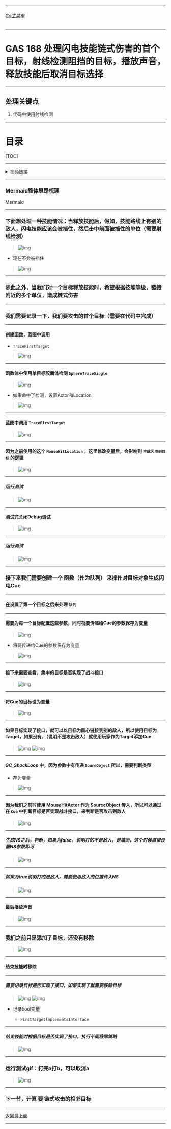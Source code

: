 ___________________________________________________________________________________________
###### [Go主菜单](../MainMenu.md)
___________________________________________________________________________________________

# GAS 168 处理闪电技能链式伤害的首个目标，射线检测阻挡的目标，播放声音，释放技能后取消目标选择

___________________________________________________________________________________________

## 处理关键点

1. 代码中使用射线检测

___________________________________________________________________________________________

# 目录


[TOC]


___________________________________________________________________________________________

<details>
<summary>视频链接</summary>

[13. First Trace Target_哔哩哔哩_bilibili](https://www.bilibili.com/video/BV1TH4y1L7NP?spm_id_from=333.788.videopod.episodes&vd_source=9e1e64122d802b4f7ab37bd325a89e6c&p=126)

------

</details>

___________________________________________________________________________________________

### Mermaid整体思路梳理

Mermaid

___________________________________________________________________________________________

### 下面想处理一种技能情况：当释放技能后，假如，技能路线上有别的敌人，闪电技能应该会被挡住，然后击中前面被挡住的单位（需要射线检测）
>![img](https://api2.mubu.com/v3/document_image/25165450_8a145f34-5576-4eb8-fabc-ff14ea7f22cf.png)

- 现在不会被挡住
>![img](https://api2.mubu.com/v3/document_image/25165450_262dca69-34b3-4b3d-f3af-4ed267795a71.png)


------

### 除此之外，当我们对一个目标释放技能时，希望根据技能等级，链接附近的多个单位，造成链式伤害


------

### 我们需要记录一下，我们要攻击的首个目标（需要在代码中完成）


------

#### 创建函数，蓝图中调用

  - `TraceFirstTarget`

>![img](https://api2.mubu.com/v3/document_image/25165450_bd5bba5a-9ddf-41c7-d85c-a5dd3c7a3441.png)


------

#### 函数体中使用单目标胶囊体检测 `SphereTraceSingle`

>![img](https://api2.mubu.com/v3/document_image/25165450_e3a96f3f-e62d-4d54-e8af-c8cd68cba879.png)

  - 如果命中了检测，设置Actor和Location
>![img](https://api2.mubu.com/v3/document_image/25165450_5a033d6d-deb6-4eaf-8d95-65a950b6a8af.png)


------

#### 蓝图中调用 `TraceFirstTarget`
>![img](https://api2.mubu.com/v3/document_image/25165450_d0fd02ac-3469-4d11-d7c6-91fef3ada70d.png)


------

#### 因为之前使用的这个 `MouseHitLocation` ，这里修改变量后，会影响到 `生成闪电到目标` 的逻辑
>![img](https://api2.mubu.com/v3/document_image/25165450_6acc082e-161f-42a7-90c0-d810fcfb809c.png)


------

##### 运行测试
>![img](https://api2.mubu.com/v3/document_image/25165450_c34a8199-9696-404c-fe3a-d7ae65c303cc.png)


------

#### 测试完关闭Debug调试
>![img](https://api2.mubu.com/v3/document_image/25165450_0a9bea64-d1dd-496e-fd0e-16297e8f0583.png)


------

##### 运行测试
>![img](https://api2.mubu.com/v3/document_image/25165450_c436e0cd-b37a-4f2e-8290-b980c1ecfed0.png)


------

### 接下来我们需要创建一个 函数（作为队列） 来操作对目标对象生成闪电Cue


------

#### 在设置了第一个目标之后来处理 `队列`


------

#### 需要为每一个目标配置这些参数，同时将要传递给Cue的参数保存为变量
>![img](https://api2.mubu.com/v3/document_image/25165450_5071422a-31de-41eb-ae01-76c9e19e4004.png)

- 将要传递给Cue的参数保存为变量
>![img](https://api2.mubu.com/v3/document_image/25165450_4e173c87-1f46-48df-8417-50bb9e2cf7d2.png)


------

#### 接下来需要查看，集中的目标是否实现了战斗接口
>![img](https://api2.mubu.com/v3/document_image/25165450_209ba92f-46cb-4003-bdba-02d60c3054a5.png)


------

#### 将Cue的目标设为变量
>![img](https://api2.mubu.com/v3/document_image/25165450_68b14bae-5d11-4e17-b957-f9aac0d7c213.png)


------

#### 如果目标实现了接口，就可以以目标为圆心链接到别的敌人，所以使用目标为Target，如果没有，（说明不是攻击敌人）就使用玩家作为Target添加Cue
>![img](https://api2.mubu.com/v3/document_image/25165450_d9d622cd-479b-4b4d-f9b1-4c4b3270f111.png)
>![img](https://api2.mubu.com/v3/document_image/25165450_b534587e-452e-4d46-f0ac-a0dab3ab292a.png)


------

#### ***GC_ShockLoop*** 中，因为参数中有传递 `SoureObject` 所以，需要判断类型

- 存为变量
>![img](https://api2.mubu.com/v3/document_image/25165450_7b2efe89-cde7-4b7a-f9bd-c2f4dc8e3a26.png)


------

#### 因为我们之前时使用 MouseHitActor 作为 SourceObject 传入，所以可以通过在 `Cue` 中判断目标是否实现战斗接口，来判断是否攻击到敌人
>![img](https://api2.mubu.com/v3/document_image/25165450_c6eca1f3-6c4a-44fb-d542-d57fbb529302.png)


------

##### 生成NS之后，判断，如果为false，说明打的不是敌人，是墙面，这个时候直接设置NS参数即可
>![img](https://api2.mubu.com/v3/document_image/25165450_b447446e-a057-48e5-d976-bb359d9f764d.png)


------

##### 如果为true说明打的是敌人，需要使用敌人的位置传入NS
>![img](https://api2.mubu.com/v3/document_image/25165450_1c74082c-004e-4f1c-a2be-a5fed83a3c44.png)


------

#### 最后播放声音
>![img](https://api2.mubu.com/v3/document_image/25165450_67cbc1d1-883b-4be7-aaea-47efc15adfcc.png)


------

### 我们之前只是添加了目标，还没有移除
>![img](https://api2.mubu.com/v3/document_image/25165450_75d0bd7a-925a-43c8-8373-d65ccaad65cc.png)


------

#### 结束技能时移除


------

##### 需要记录目标是否实现了接口，如果实现了就需要移除目标
>![img](https://api2.mubu.com/v3/document_image/25165450_1b2cf683-ddcd-4633-daa1-9a361e5aa558.png)
>![img](https://api2.mubu.com/v3/document_image/25165450_8f322057-aa7e-4109-e99c-2d4f1ecc5f50.png)

- 记录bool变量

  - `FirstTargetlmplementsInterface`


------

##### 结束技能时根据目标是否实现了接口，执行不同移除策略
>![img](https://api2.mubu.com/v3/document_image/25165450_39ac0688-1a7c-467e-cbd4-0c232a8e4e22.png)


------

### 运行测试gif：打完a打b，可以取消a
>![img](https://api2.mubu.com/v3/document_image/25165450_9dd00835-8d6d-4e06-9511-c0707c6b6839.png)


------

### 下一节，计算 要 链式攻击的相邻目标


___________________________________________________________________________________________

[返回最上面](#Go主菜单)

___________________________________________________________________________________________